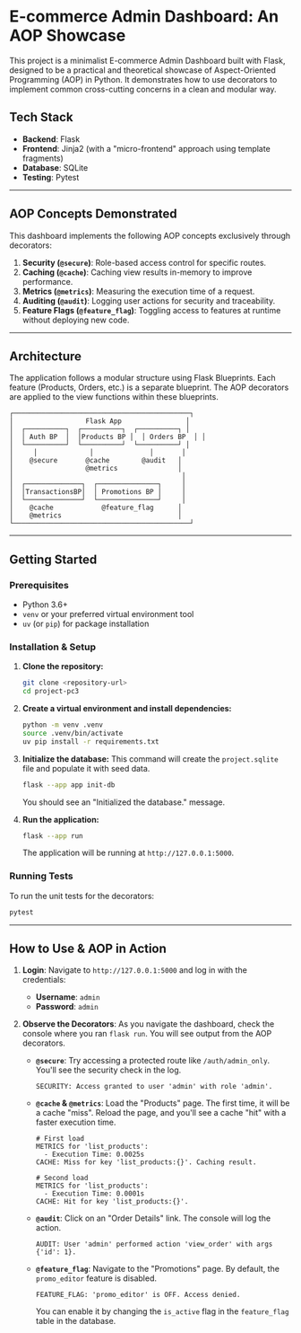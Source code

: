 # E-commerce Admin Dashboard: An AOP Showcase

This project is a minimalist E-commerce Admin Dashboard built with Flask, designed to be a practical and theoretical showcase of Aspect-Oriented Programming (AOP) in Python. It demonstrates how to use decorators to implement common cross-cutting concerns in a clean and modular way.

## Tech Stack
*   **Backend**: Flask
*   **Frontend**: Jinja2 (with a "micro-frontend" approach using template fragments)
*   **Database**: SQLite
*   **Testing**: Pytest

---

## AOP Concepts Demonstrated

This dashboard implements the following AOP concepts exclusively through decorators:

1.  **Security (`@secure`)**: Role-based access control for specific routes.
2.  **Caching (`@cache`)**: Caching view results in-memory to improve performance.
3.  **Metrics (`@metrics`)**: Measuring the execution time of a request.
4.  **Auditing (`@audit`)**: Logging user actions for security and traceability.
5.  **Feature Flags (`@feature_flag`)**: Toggling access to features at runtime without deploying new code.

---

## Architecture

The application follows a modular structure using Flask Blueprints. Each feature (Products, Orders, etc.) is a separate blueprint. The AOP decorators are applied to the view functions within these blueprints.

```
┌────────────────────────────────────────────┐
│                  Flask App                │
│  ┌──────────┐  ┌──────────┐  ┌──────────┐ │
│  │ Auth BP  │  │Products BP │  │ Orders BP  │ │
│  └──────────┘  └──────────┘  └──────────┘ │
│     │             │              │       │
│    @secure       @cache        @audit   │
│                  @metrics               │
│                                          │
│  ┌──────────────┐  ┌───────────────┐     │
│  │TransactionsBP│  │ Promotions BP │     │
│  └──────────────┘  └───────────────┘     │
│    @cache            @feature_flag      │
│    @metrics                             │
└────────────────────────────────────────────┘
```

---

## Getting Started

### Prerequisites
*   Python 3.6+
*   `venv` or your preferred virtual environment tool
*   `uv` (or `pip`) for package installation

### Installation & Setup

1.  **Clone the repository:**
    ```bash
    git clone <repository-url>
    cd project-pc3
    ```

2.  **Create a virtual environment and install dependencies:**
    ```bash
    python -m venv .venv
    source .venv/bin/activate
    uv pip install -r requirements.txt
    ```

3.  **Initialize the database:**
    This command will create the `project.sqlite` file and populate it with seed data.
    ```bash
    flask --app app init-db
    ```
    You should see an "Initialized the database." message.

4.  **Run the application:**
    ```bash
    flask --app run
    ```
    The application will be running at `http://127.0.0.1:5000`.

### Running Tests
To run the unit tests for the decorators:
```bash
pytest
```

---

## How to Use & AOP in Action

1.  **Login**:
    Navigate to `http://127.0.0.1:5000` and log in with the credentials:
    *   **Username**: `admin`
    *   **Password**: `admin`

2.  **Observe the Decorators**:
    As you navigate the dashboard, check the console where you ran `flask run`. You will see output from the AOP decorators.

    *   **`@secure`**: Try accessing a protected route like `/auth/admin_only`. You'll see the security check in the log.
        ```
        SECURITY: Access granted to user 'admin' with role 'admin'.
        ```

    *   **`@cache` & `@metrics`**: Load the "Products" page. The first time, it will be a cache "miss". Reload the page, and you'll see a cache "hit" with a faster execution time.
        ```
        # First load
        METRICS for 'list_products':
          - Execution Time: 0.0025s
        CACHE: Miss for key 'list_products:{}'. Caching result.

        # Second load
        METRICS for 'list_products':
          - Execution Time: 0.0001s
        CACHE: Hit for key 'list_products:{}'.
        ```

    *   **`@audit`**: Click on an "Order Details" link. The console will log the action.
        ```
        AUDIT: User 'admin' performed action 'view_order' with args {'id': 1}.
        ```

    *   **`@feature_flag`**: Navigate to the "Promotions" page. By default, the `promo_editor` feature is disabled.
        ```
        FEATURE_FLAG: 'promo_editor' is OFF. Access denied.
        ```
        You can enable it by changing the `is_active` flag in the `feature_flag` table in the database.

